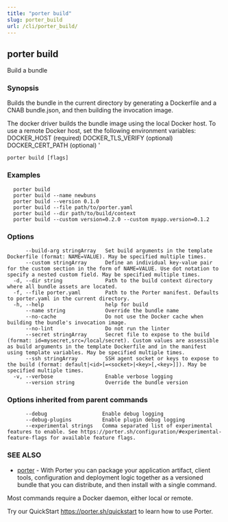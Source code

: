 ```yaml
---
title: "porter build"
slug: porter_build
url: /cli/porter_build/
---
```

## porter build

Build a bundle

### Synopsis

Builds the bundle in the current directory by generating a Dockerfile and a CNAB bundle.json, and then building the invocation image.

The docker driver builds the bundle image using the local Docker host. To use a remote Docker host, set the following environment variables:
  DOCKER_HOST (required)
  DOCKER_TLS_VERIFY (optional)
  DOCKER_CERT_PATH (optional)
'


```
porter build [flags]
```

### Examples

```
  porter build
  porter build --name newbuns
  porter build --version 0.1.0
  porter build --file path/to/porter.yaml
  porter build --dir path/to/build/context
  porter build --custom version=0.2.0 --custom myapp.version=0.1.2

```

### Options

```
      --build-arg stringArray   Set build arguments in the template Dockerfile (format: NAME=VALUE). May be specified multiple times.
      --custom stringArray      Define an individual key-value pair for the custom section in the form of NAME=VALUE. Use dot notation to specify a nested custom field. May be specified multiple times.
  -d, --dir string              Path to the build context directory where all bundle assets are located.
  -f, --file porter.yaml        Path to the Porter manifest. Defaults to porter.yaml in the current directory.
  -h, --help                    help for build
      --name string             Override the bundle name
      --no-cache                Do not use the Docker cache when building the bundle's invocation image.
      --no-lint                 Do not run the linter
      --secret stringArray      Secret file to expose to the build (format: id=mysecret,src=/local/secret). Custom values are assessible as build arguments in the template Dockerfile and in the manifest using template variables. May be specified multiple times.
      --ssh stringArray         SSH agent socket or keys to expose to the build (format: default|<id>[=<socket>|<key>[,<key>]]). May be specified multiple times.
  -v, --verbose                 Enable verbose logging
      --version string          Override the bundle version
```

### Options inherited from parent commands

```
      --debug                  Enable debug logging
      --debug-plugins          Enable plugin debug logging
      --experimental strings   Comma separated list of experimental features to enable. See https://porter.sh/configuration/#experimental-feature-flags for available feature flags.
```

### SEE ALSO

* [porter](/cli/porter/)	 - With Porter you can package your application artifact, client tools, configuration and deployment logic together as a versioned bundle that you can distribute, and then install with a single command.

Most commands require a Docker daemon, either local or remote.

Try our QuickStart https://porter.sh/quickstart to learn how to use Porter.



